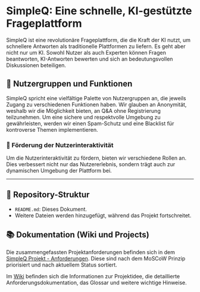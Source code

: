 # SimpleQ: Eine schnelle, KI-gestützte Frageplattform

SimpleQ ist eine revolutionäre Frageplattform, die die Kraft der KI nutzt, um schnellere Antworten als traditionelle Plattformen zu liefern. Es geht aber nicht nur um KI. Sowohl Nutzer als auch Experten können Fragen beantworten, KI-Antworten bewerten und sich an bedeutungsvollen Diskussionen beteiligen.

## 👥 Nutzergruppen und Funktionen

SimpleQ spricht eine vielfältige Palette von Nutzergruppen an, die jeweils Zugang zu verschiedenen Funktionen haben. Wir glauben an Anonymität, weshalb wir die Möglichkeit bieten, an Q&A ohne Registrierung teilzunehmen. Um eine sichere und respektvolle Umgebung zu gewährleisten, werden wir einen Spam-Schutz und eine Blacklist für kontroverse Themen implementieren.

### 🎉 Förderung der Nutzerinteraktivität

Um die Nutzerinteraktivität zu fördern, bieten wir verschiedene Rollen an. Dies verbessert nicht nur das Nutzererlebnis, sondern trägt auch zur dynamischen Umgebung der Plattform bei.

---

## 📂 Repository-Struktur

- `README.md`: Dieses Dokument.
- Weitere Dateien werden hinzugefügt, während das Projekt fortschreitet.

## 📚 Dokumentation (Wiki und Projects)

Die zusammengefassten Projektanforderungen befinden sich in dem [SimpleQ Projekt - Anforderungen](https://github.com/orgs/SE-TINF22B2/projects/11/views/6). Diese sind nach dem MoSCoW Prinzip priorisiert und nach aktuellem Status sortiert.

Im [Wiki](https://github.com/SE-TINF22B2/G6-SimpleQ/wiki) befinden sich die Informationen zur Projektidee, die detaillierte Anforderungsdokumentation, das Glossar und weitere wichtige Hinweise.
